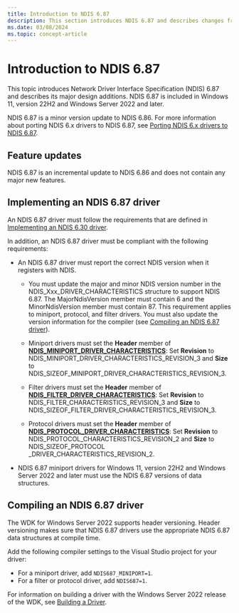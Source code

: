 ```yaml
---
title: Introduction to NDIS 6.87
description: This section introduces NDIS 6.87 and describes changes from NDIS 6.86. NDIS 6.87 is included in Windows 11, version 22H2.
ms.date: 03/08/2024
ms.topic: concept-article
---
```


# Introduction to NDIS 6.87

This topic introduces Network Driver Interface Specification (NDIS) 6.87 and describes its major design additions. NDIS 6.87 is included in Windows 11, version 22H2 and Windows Server 2022 and later.

NDIS 6.87 is a minor version update to NDIS 6.86. For more information about porting NDIS 6.x drivers to NDIS 6.87, see [Porting NDIS 6.x drivers to NDIS 6.87](porting-ndis-6-x-drivers-to-ndis-6-87.md).

## Feature updates

NDIS 6.87 is an incremental update to NDIS 6.86 and does not contain any major new features.

## Implementing an NDIS 6.87 driver

An NDIS 6.87 driver must follow the requirements that are defined in [Implementing an NDIS 6.30 driver](implementing-an-ndis-6-30-driver.md).

In addition, an NDIS 6.87 driver must be compliant with the following requirements:

* An NDIS 6.87 driver must report the correct NDIS version when it registers with NDIS.
   
  * You must update the major and minor NDIS version number in the NDIS_Xxx_DRIVER_CHARACTERISTICS structure to support NDIS 6.87. The MajorNdisVersion member must contain 6 and the MinorNdisVersion member must contain 87. This requirement applies to miniport, protocol, and filter drivers. You must also update the version information for the compiler (see [Compiling an NDIS 6.87 driver](#compiling-an-ndis-687-driver)).

  * Miniport drivers must set the **Header** member of [**NDIS_MINIPORT_DRIVER_CHARACTERISTICS**](/windows-hardware/drivers/ddi/ndis/ns-ndis-_ndis_miniport_driver_characteristics): Set **Revision** to NDIS_MINIPORT_DRIVER_CHARACTERISTICS_REVISION_3 and **Size** to NDIS_SIZEOF_MINIPORT_DRIVER_CHARACTERISTICS_REVISION_3. 

  * Filter drivers must set the **Header** member of [**NDIS_FILTER_DRIVER_CHARACTERISTICS**](/windows-hardware/drivers/ddi/ndis/ns-ndis-_ndis_filter_driver_characteristics): Set **Revision** to NDIS_FILTER_CHARACTERISTICS_REVISION_3 and **Size** to NDIS_SIZEOF_FILTER_DRIVER_CHARACTERISTICS_REVISION_3. 

  * Protocol drivers must set the **Header** member of [**NDIS_PROTOCOL_DRIVER_CHARACTERISTICS**](/windows-hardware/drivers/ddi/ndis/ns-ndis-_ndis_protocol_driver_characteristics): Set **Revision** to NDIS_PROTOCOL_CHARACTERISTICS_REVISION_2 and **Size** to NDIS_SIZEOF_PROTOCOL _DRIVER_CHARACTERISTICS_REVISION_2.

- NDIS 6.87 miniport drivers for Windows 11, version 22H2 and Windows Server 2022 and later must use the NDIS 6.87 versions of data structures.

## Compiling an NDIS 6.87 driver

The WDK for Windows Server 2022 supports header versioning. Header versioning makes sure that NDIS 6.87 drivers use the appropriate NDIS 6.87 data structures at compile time.

Add the following compiler settings to the Visual Studio project for your driver:

- For a miniport driver, add `NDIS687_MINIPORT=1`.
- For a filter or protocol driver, add `NDIS687=1`.

For information on building a driver with the Windows Server 2022 release of the WDK, see [Building a Driver](../develop/building-a-driver.md).
